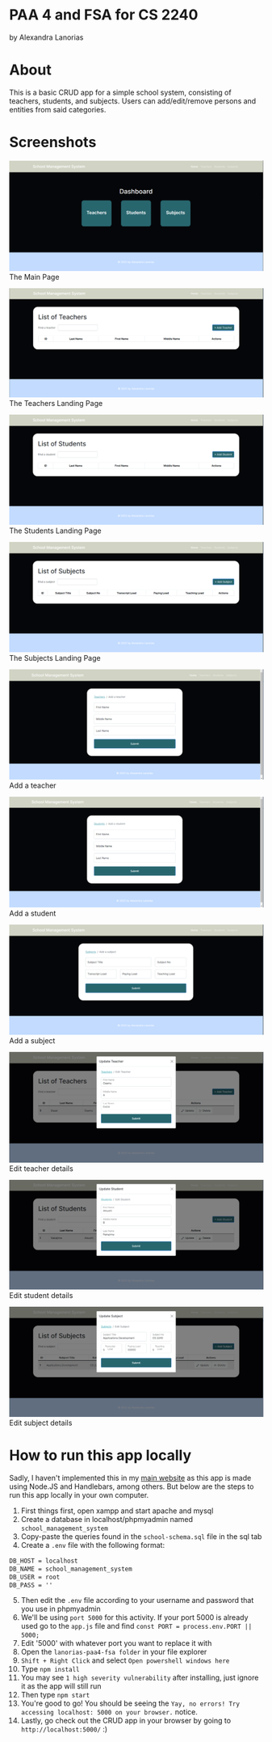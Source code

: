 # PAA 4 and FSA for CS 2240
by Alexandra Lanorias

# About
This is a basic CRUD app for a simple school system, consisting of teachers, students, and subjects. Users can add/edit/remove persons and entities from said categories.

# Screenshots
![Alt text](lanorias-paa4-fsa/screenshots/main-page.png "Main Page")
The Main Page

![Alt text](lanorias-paa4-fsa/screenshots/teachers.png "Teachers Page")
The Teachers Landing Page

![Alt text](lanorias-paa4-fsa/screenshots/students.png "Students Page")
The Students Landing Page

![Alt text](lanorias-paa4-fsa/screenshots/subjects.png "Subjects Page")
The Subjects Landing Page

![Alt text](lanorias-paa4-fsa/screenshots/add-teacher.png "Add Teacher")
Add a teacher

![Alt text](lanorias-paa4-fsa/screenshots/add-student.png "Add Student")
Add a student

![Alt text](lanorias-paa4-fsa/screenshots/add-subject.png "Add Subject")
Add a subject

![Alt text](lanorias-paa4-fsa/screenshots/update-teacher.png "Edit teacher")
Edit teacher details

![Alt text](lanorias-paa4-fsa/screenshots/update-student.png "Edit student")
Edit student details

![Alt text](lanorias-paa4-fsa/screenshots/update-subject.png "Edit subject")
Edit subject details

# How to run this app locally
Sadly, I haven't implemented this in my [main website](https://alexandralanorias.github.io/) as this app is made using Node.JS and Handlebars, among others. But below are the steps to run this app locally in your own computer.

1. First things first, open xampp and start apache and mysql
2. Create a database in localhost/phpmyadmin named `school_management_system`
3. Copy-paste the queries found in the `school-schema.sql` file in the sql tab
4. Create a `.env` file with the following format:

```
DB_HOST = localhost
DB_NAME = school_management_system
DB_USER = root
DB_PASS = ''
```

5. Then edit the `.env` file according to your username and password that you use in phpmyadmin
6. We'll be using `port 5000` for this activity. If your port 5000 is already used go to the `app.js` file and find `const PORT = process.env.PORT || 5000;`
7. Edit '5000' with whatever port you want to replace it with
8. Open the `lanorias-paa4-fsa folder` in your file explorer
9. `Shift + Right Click` and select `Open powershell windows here`
10. Type `npm install`
11. You may see `1 high severity vulnerability` after installing, just ignore it as the app will still run
12. Then type `npm start`
13. You're good to go! You should be seeing the `Yay, no errors! Try accessing localhost: 5000 on your browser.` notice.
14. Lastly, go check out the CRUD app in your browser by going to `http://localhost:5000/` :)
